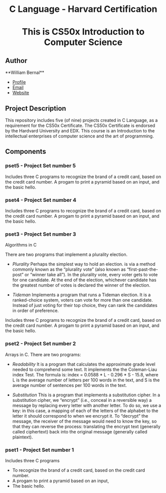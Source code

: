<h1 align="center">C Language - Harvard Certification</h1>
<h1 align="center">This is CS50x Introduction to Computer Science</h1>

<h2>Author</h2>
**William Bernal**

- [Profile](https://github.com/wjbernal "William Bernal")
- [Email](mailto:wjbernals@gmail.com?subject=Hi% "Hi! from your GitHub")
- [Website](https://www.linkedin.com/in/wbernal-it/ "visit my LinkedIn profile")

<h2>Project Description</h2>

<p>This repository includes five (of nine) projects created in C Language, as a requirement for the CS50x Certificate.
The CS50x Certificate is endorsed by the Hardvard University and EDX. This course is an Introduction to the intellectual enterprises of computer science and the art of programming.</p>

<h2>Components</h2>

### pset5 - Project Set number 5
<p>Includes three C programs to recognize the brand of a credit card, based on the credit card number. A progam to print a pyramid based on an input, and the basic hello.</p>

### pset4 - Project Set number 4
<p>Includes three C programs to recognize the brand of a credit card, based on the credit card number. A progam to print a pyramid based on an input, and the basic hello.</p>

### pset3 - Project Set number 3
<p>Algorithms in C</p>
There are two programs that implememt a plurality election.

- <em>Plurality</em>  Perhaps the simplest way to hold an election. is via a method commonly known as the “plurality vote” (also known as “first-past-the-post” or “winner take all”). In the plurality vote, every voter gets to vote for one candidate. At the end of the election, whichever candidate has the greatest number of votes is declared the winner of the election.

- <em>Tideman</em> Implements a program that runs a Tideman election. It is a ranked-choice system, voters can vote for more than one candidate. Instead of just voting for their top choice, they can rank the candidates in order of preference.

Includes three C programs to recognize the brand of a credit card, based on the credit card number. A progam to print a pyramid based on an input, and the basic hello.</p>

### pset2 - Project Set number 2
<p>Arrays in C. There are two programs:</p> 

- <em>Readability</em>  It is  a program that calculates the approximate grade level needed to comprehend some text. It implements the the Coleman-Liau index Test. The formula is:  index = 0.0588 * L - 0.296 * S - 15.8, where L is the average number of letters per 100 words in the text, and S is the average number of sentences per 100 words in the text.

- <em>Substitution</em> This is a program that implements a substitution cipher. In a substitution cipher, we “encrypt” (i.e., conceal in a reversible way) a message by replacing every letter with another letter. To do so, we use a key: in this case, a mapping of each of the letters of the alphabet to the letter it should correspond to when we encrypt it. To “decrypt” the message, the receiver of the message would need to know the key, so that they can reverse the process: translating the encrypt text (generally called ciphertext) back into the original message (generally called plaintext).

### pset1 - Project Set number 1
<p>Includes three C programs</p> 

- To recognize the brand of a credit card, based on the credit card number. 
- A progam to print a pyramid based on an input, 
- The basic hello.




